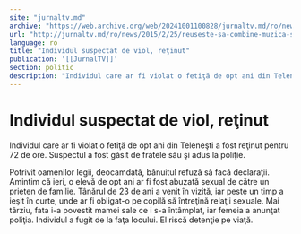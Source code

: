 ```yaml
---
site: "jurnaltv.md"
archive: "https://web.archive.org/web/20241001100828/jurnaltv.md/ro/news/2015/2/25/reuseste-sa-combine-muzica-si-legile-10100713/"
url: "http://jurnaltv.md/ro/news/2015/2/25/reuseste-sa-combine-muzica-si-legile-10100713/"
language: ro
title: "Individul suspectat de viol, reţinut"
publication: '[[JurnalTV]]'
section: politic
description: "Individul care ar fi violat o fetiţă de opt ani din Teleneşti a fost reţinut pentru 72 de ore. Suspectul a fost găsit de fratele său şi adus la poliţie."
---
```


# Individul suspectat de viol, reţinut

Individul care ar fi violat o fetiţă de opt ani din Teleneşti a fost reţinut pentru 72 de ore. Suspectul a fost găsit de fratele său şi adus la poliţie.

Potrivit oamenilor legii, deocamdată, bănuitul refuză să facă declaraţii. Amintim că ieri, o elevă de opt ani ar fi fost abuzată sexual de către un prieten de familie. Tânărul de 23 de ani a venit în vizită, iar peste un timp a ieşit în curte, unde ar fi obligat-o pe copilă să întreţină relaţii sexuale. Mai târziu, fata i-a povestit mamei sale ce i s-a întâmplat, iar femeia a anunţat poliţia. Individul a fugit de la faţa locului. El riscă detenţie pe viaţă.